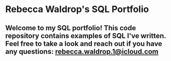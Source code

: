 # Rebecca Waldrop's SQL Portfolio

## Welcome to my SQL portfolio! This code repository contains examples of SQL I've written. Feel free to take a look and reach out if you have any questions: rebecca.waldrop.1@icloud.com
